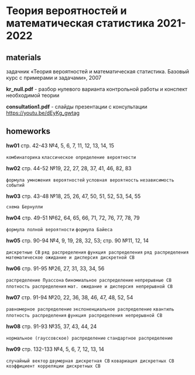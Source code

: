 # Теория вероятностей и математическая статистика 2021-2022
materials
---
задачник «Теория вероятностей и математическая статистика. Базовый курс с примерами и задачами», 2007

**kr_null.pdf** - разбор нулевого варианта контрольной работы и конспект необходимой теории

**consultation1.pdf** - слайды презентации с консультации https://youtu.be/dEyKg_gwtag

homeworks
---
**hw01** стр. 42-43 №4, 5, 6, 7, 11, 12, 13, 14, 15

`комбинаторика` `классическое определение вероятности`

**hw02** стр. 44-52 №19, 22, 27, 28, 37, 41, 46, 82, 83

`формула умножения вероятностей` `условная вероятность` `независимость событий`

**hw03** стр. 43-48 №18, 25, 26, 47, 50, 51, 52, 53, 54, 55

`схема Бернулли`

**hw04** стр. 49-51 №62, 64, 65, 66, 71, 72, 76, 77, 78, 79

`формула полной вероятности` `формула Байеса`

**hw05** стр. 90-94 №4, 9, 19, 28, 32, 53; стр. 90 №11, 12, 14

`дискретные СВ` `ряд распределения` `функция распределения` `ряд распределения` `математическое ожидание и дисперсия дискретной СВ`

**hw06** стр. 91-95 №26, 27, 31, 33, 34, 56

`распределение Пуассона` `биномиальное распределение` `непрерывные СВ` `плотность распределения` `мат. ожидание и дисперсия непрерывной СВ`

**hw07** стр. 91-94 №20, 22, 36, 38, 46, 47, 48, 52, 54

`равномерное распределение` `экспоненциальное распределение` `квантиль` `плотность распределения` `функция распределения непрерывной СВ`

**hw08** стр. 91-93 №35, 37, 43, 44, 24

`нормальное (гауссовское) распределение` `стандартное распределение`

**hw09** стр. 132-133 №4, 5, 6, 7, 12, 13, 14

`случайный вектор` `двумерная дискретная СВ` `ковариация дискретных СВ` `коэффициент корреляции дискретных СВ`

